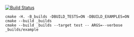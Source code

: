 [![Build Status](https://travis-ci.org/IvanKovalov11/matrix_example.svg?branch=master)](https://travis-ci.org/IvanKovalov11/matrix_example.svg?branch=master)

```
cmake -H. -B_builds -DBUILD_TESTS=ON -DBUILD_EXAMPLES=ON
cmake --build _builds
cmake --build _builds --target test -- ARGS=--verbose
_builds/example
```
